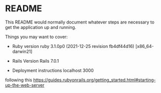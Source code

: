 # README

This README would normally document whatever steps are necessary to get the
application up and running.

Things you may want to cover:

* Ruby version
ruby 3.1.0p0 (2021-12-25 revision fb4df44d16) [x86_64-darwin21]

* Rails Version
Rails 7.0.1

* Deployment instructions
localhost 3000

following this 
https://guides.rubyonrails.org/getting_started.html#starting-up-the-web-server
